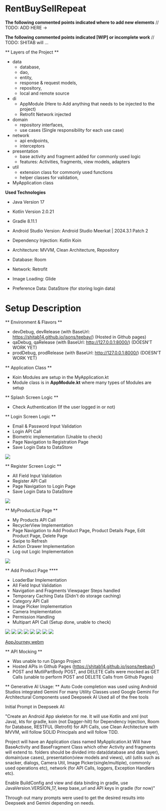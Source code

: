 # RentBuySellRepeat


**The following commented points indicated where to add new elements**
// TODO: ADD HERE -> 

**The following commented points indicated [WIP] or incomplete work**
// TODO: SHITAB will ...

** Layers of the Project **
- data
  - database, 
  - dao, 
  - entity, 
  - response & request models, 
  - repository, 
  - local and remote source
- di
  - AppModule (Here to Add anything that needs to be injected to the project)
  - Retrofit Network injected
- domain
  - repository interfaces,
  - use cases (Single responsibility for each use case)
- network
  - api endpoints, 
  - interceptors
- presentation
  - base activity and fragment added for commonly used logic
  - features: Activities, fragments, view models, adapters
- util
  - extension class for commonly used functions
  - helper classes for validation, 
- MyApplication class

**Used Technologies**
- Java Version 17
- Kotlin Version 2.0.21
- Gradle 8.11.1
- Android Studio Version: Android Studio Meerkat | 2024.3.1 Patch 2

- Dependency Injection: Kotlin Koin
- Architecture: MVVM, Clean Architecture, Repository
- Database: Room 
- Network: Retrofit
- Image Loading: Glide
- Preference Data: DataStore (for storing login data)

# Setup Description

** Environment & Flavors **
- devDebug, devRelease (with BaseUrl: https://shitab14.github.io/jsons/teebay/) (Hosted in Github pages)
- qaDebug, qaRelease (with BaseUrl: http://127.0.0.1:8000/) (DOESN'T WORK YET)
- prodDebug, prodRelease (with BaseUrl: http://127.0.0.1:8000/) (DOESN'T WORK YET)

** Application Class **
- Koin Modules are setup in the MyApplication.kt
- Module class is in **AppModule.kt** where many types of Modules are setup

** Splash Screen Logic **
- Check Authentication (If the user logged in or not)

** Login Screen Logic **
- Email & Password Input Validation
- Login API Call 
- Biometric implementation (Unable to check)
- Page Navigation to Registration Page
- Save Login Data to DataStore
  
![](snapshots/Screenshot_LoginScreen.png)
 
** Register Screen Logic **
- All Field Input Validation
- Register API Call
- Page Navigation to Login Page
- Save Login Data to DataStore

![](snapshots/Screenshot_RegisterScreen.png)

** MyProductList Page **
- My Products API Call
- RecyclerView Implementation
- Page Navigation to Add Product Page, Product Details Page, Edit Product Page, Delete Page
- Swipe to Refresh
- Action Drawer Implementation
- Log out Logic Implementation

![](snapshots/Screenshot_MyProductsScreen.png)

** Add Product Page ****
- LoaderBar Implementation
- All Field Input Validation
- Navigation and Fragments Viewpager Steps handled
- Temporary Caching Data (Didn't do storage caching)
- Category API Call
- Image Picker Implementation
- Camera Implementation
- Permission Handling
- Multipart API Call (Setup done, unable to check)

![](snapshots/Screenshot_CreateTitle.png)
![](snapshots/Screenshot_CreateSelectCategories.png)
![](snapshots/Screenshot_CreateDescription.png)
![](snapshots/Screenshot_CreateProductPic.png)
![](snapshots/Screenshot_CreatePicPermission.png)
![](snapshots/Screenshot_CreatePicSelect.png)
![](snapshots/Screenshot_CreatePurchaseRent.png)
![](snapshots/Screenshot_CreateSummary.png)

[AppJourney.webm](https://drive.google.com/file/d/1pRF2SOXhUJGuTf_UqN9pL6fzEdQ0YDYA/view?usp=sharing)

** API Mocking **
- Was unable to run Django Project
- Hosted APIs in Github Pages (https://shitab14.github.io/jsons/teebay/)
- POST and MutliPartBody POST, and DELETE Calls were mocked as GET Calls (unable to perform POST and DELETE Calls from Github Pages)

** Generative AI Usage: **
Auto Code completion was used using Android Studios integrated Gemini
For many Utility Classes used Google Gemini 
For Architectural Components used Deepseek AI
Used all of the free tools

Initial Prompt in Deepseek AI: 

"Create an Android App skeleton for me. It will use Kotlin and xml (not Java), kts for gradle, koin (not Dagger-hilt) for Dependency Injection, Room for Database, RESTFUL (Retrofit) for API Calls, use Clean Architecture with MVVM, will follow SOLID Principals and will follow TDD.

Project will have an Application class named MyApplication.kt
Will have BaseActivity and BaseFragment Class which other Activity and fragments will extend to.
folders should be divided into data(database and data layer), domain(use cases), presentation(view models and views), util (utils such as snacker, dialogs, Camera Util, Image Picker(single/multiple),  commonly used operations etc), network (for API Calls, loggers, Exception Handlers etc).

Enable BuildConfig and view and data binding in gradle, use JavaVersion.VERSION_17, keep base_url and API keys in gradle (for now)"

Through out many prompts were used to get the desired results into Deepseek and Gemini depending on needs. 

